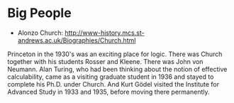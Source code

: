 # Big People

- Alonzo Church: <http://www-history.mcs.st-andrews.ac.uk/Biographies/Church.html>

Princeton in the 1930's was an exciting place for logic. There was Church together with his students Rosser and Kleene. There was John von Neumann. Alan Turing, who had been thinking about the notion of effective calculability, came as a visiting graduate student in 1936 and stayed to complete his Ph.D. under Church. And Kurt Gödel visited the Institute for Advanced Study in 1933 and 1935, before moving there permanently.

